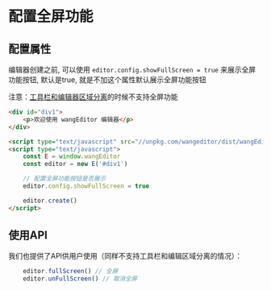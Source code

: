 # 配置全屏功能

## 配置属性

编辑器创建之前, 可以使用 `editor.config.showFullScreen = true` 来展示全屏功能按钮, 默认是true, 就是不加这个属性默认展示全屏功能按钮

注意：[工具栏和编辑器区域分离](https://doc.wangeditor.com/pages/01-%E5%BC%80%E5%A7%8B%E4%BD%BF%E7%94%A8/03-%E8%8F%9C%E5%8D%95%E5%92%8C%E7%BC%96%E8%BE%91%E5%8C%BA%E5%9F%9F%E5%88%86%E7%A6%BB.html)的时候不支持全屏功能

```html
<div id="div1">
    <p>欢迎使用 wangEditor 编辑器</p>
</div>

<script type="text/javascript" src="//unpkg.com/wangeditor/dist/wangEditor.min.js"></script>
<script type="text/javascript">
    const E = window.wangEditor
    const editor = new E('#div1')

    // 配置全屏功能按钮是否展示
    editor.config.showFullScreen = true

    editor.create()
</script>
```

## 使用API

我们也提供了API供用户使用（同样不支持工具栏和编辑区域分离的情况）：

```javascript
    editor.fullScreen() // 全屏
    editor.unFullScreen() // 取消全屏
```